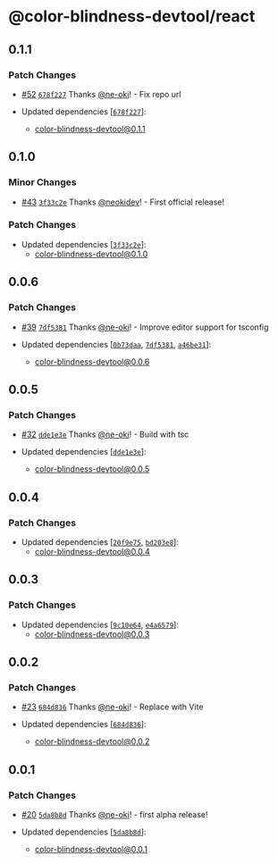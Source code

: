 # @color-blindness-devtool/react

## 0.1.1

### Patch Changes

- [#52](https://github.com/ne-oki/color-blindness-devtool/pull/52) [`678f227`](https://github.com/ne-oki/color-blindness-devtool/commit/678f2270c0551c3d5885a63c1115cb9cde810d70) Thanks [@ne-oki](https://github.com/ne-oki)! - Fix repo url

- Updated dependencies [[`678f227`](https://github.com/ne-oki/color-blindness-devtool/commit/678f2270c0551c3d5885a63c1115cb9cde810d70)]:
  - color-blindness-devtool@0.1.1

## 0.1.0

### Minor Changes

- [#43](https://github.com/neokidev/color-blindness-devtool/pull/43) [`3f33c2e`](https://github.com/neokidev/color-blindness-devtool/commit/3f33c2e229a721243a9f521accf57acb16ec3db6) Thanks [@neokidev](https://github.com/neokidev)! - First official release!

### Patch Changes

- Updated dependencies [[`3f33c2e`](https://github.com/neokidev/color-blindness-devtool/commit/3f33c2e229a721243a9f521accf57acb16ec3db6)]:
  - color-blindness-devtool@0.1.0

## 0.0.6

### Patch Changes

- [#39](https://github.com/ne-oki/color-blindness-devtool/pull/39) [`7df5381`](https://github.com/ne-oki/color-blindness-devtool/commit/7df5381be89b2875c68cf9d56c5be8b0d9463fe1) Thanks [@ne-oki](https://github.com/ne-oki)! - Improve editor support for tsconfig

- Updated dependencies [[`0b73daa`](https://github.com/ne-oki/color-blindness-devtool/commit/0b73daade770d6755bddd6cef0035cee937eca5d), [`7df5381`](https://github.com/ne-oki/color-blindness-devtool/commit/7df5381be89b2875c68cf9d56c5be8b0d9463fe1), [`a46be31`](https://github.com/ne-oki/color-blindness-devtool/commit/a46be31a5f135aed2cb7b91b397b8964cb2cf11f)]:
  - color-blindness-devtool@0.0.6

## 0.0.5

### Patch Changes

- [#32](https://github.com/ne-oki/color-blindness-devtool/pull/32) [`dde1e3e`](https://github.com/ne-oki/color-blindness-devtool/commit/dde1e3e5279c9513f2e65949733a749cc2755175) Thanks [@ne-oki](https://github.com/ne-oki)! - Build with tsc

- Updated dependencies [[`dde1e3e`](https://github.com/ne-oki/color-blindness-devtool/commit/dde1e3e5279c9513f2e65949733a749cc2755175)]:
  - color-blindness-devtool@0.0.5

## 0.0.4

### Patch Changes

- Updated dependencies [[`20f9e75`](https://github.com/ne-oki/color-blindness-devtool/commit/20f9e7542f04bc3606cc7b2a5b4c8020f568409c), [`bd203e8`](https://github.com/ne-oki/color-blindness-devtool/commit/bd203e8167ed5ffb9106add1f85a1f60332250c5)]:
  - color-blindness-devtool@0.0.4

## 0.0.3

### Patch Changes

- Updated dependencies [[`9c10e64`](https://github.com/ne-oki/color-blindness-devtool/commit/9c10e647026fbc61facd993197cfd7b182d3743d), [`e4a6579`](https://github.com/ne-oki/color-blindness-devtool/commit/e4a657931463cee451f8cf626232c5dc3cc9b3d6)]:
  - color-blindness-devtool@0.0.3

## 0.0.2

### Patch Changes

- [#23](https://github.com/ne-oki/color-blindness-devtool/pull/23) [`684d836`](https://github.com/ne-oki/color-blindness-devtool/commit/684d83665e3c231f71eba53b2bb8c1cd96fe3298) Thanks [@ne-oki](https://github.com/ne-oki)! - Replace with Vite

- Updated dependencies [[`684d836`](https://github.com/ne-oki/color-blindness-devtool/commit/684d83665e3c231f71eba53b2bb8c1cd96fe3298)]:
  - color-blindness-devtool@0.0.2

## 0.0.1

### Patch Changes

- [#20](https://github.com/ne-oki/color-blindness-devtool/pull/20) [`5da8b8d`](https://github.com/ne-oki/color-blindness-devtool/commit/5da8b8d4417368911064e857dfcad3eb33928ae0) Thanks [@ne-oki](https://github.com/ne-oki)! - first alpha release!

- Updated dependencies [[`5da8b8d`](https://github.com/ne-oki/color-blindness-devtool/commit/5da8b8d4417368911064e857dfcad3eb33928ae0)]:
  - color-blindness-devtool@0.0.1
